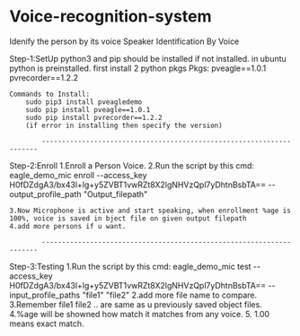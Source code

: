 # Voice-recognition-system
Idenify the person by its voice
						Speaker Identification By Voice

Step-1:SetUp
	python3 and pip should be installed if not installed. in ubuntu python is preinstalled.
	first install 2 python pkgs
	Pkgs:
		pveagle==1.0.1 
		pvrecorder==1.2.2
	
	Commands to Install:
		sudo pip3 install pveagledemo
		sudo pip install pveagle==1.0.1
		sudo pip install pvrecorder==1.2.2
		(if error in installing then specify the version)
	
			---------------------------------------------------------------------

Step-2:Enroll
	1.Enroll a Person Voice.
	2.Run the script by this cmd:
	eagle_demo_mic enroll --access_key H0fDZdgA3/bx43l+lg+y5ZVBT1vwRZt8X2lgNHVzQpl7yDhtnBsbTA== --output_profile_path "Output_filepath"
	
	3.Now Microphone is active and start speaking, when enrollment %age is 100%, voice is saved in bject file on given output filepath
	4.add more persons if u want.
	
			---------------------------------------------------------------------
			
	
Step-3:Testing
	1.Run the script by this cmd:
	eagle_demo_mic test --access_key H0fDZdgA3/bx43l+lg+y5ZVBT1vwRZt8X2lgNHVzQpl7yDhtnBsbTA== --input_profile_paths "file1" "file2"
	2.add more file name to compare.
	3.Remember file1 file2 .. are same as u previously saved object files.
	4.%age will be showned how match it matches from any voice.
	5. 1.00 means exact match.
	
	
	
	
	
	
